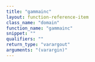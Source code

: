 ```yaml
---
title: "gammainc"
layout: function-reference-item
class_name: "domain"
function_name: "gammainc"
snippet: ""
qualifiers: ""
return_type: "varargout"
arguments: "(varargin)"
---
```


<pre class="help-text"></pre>